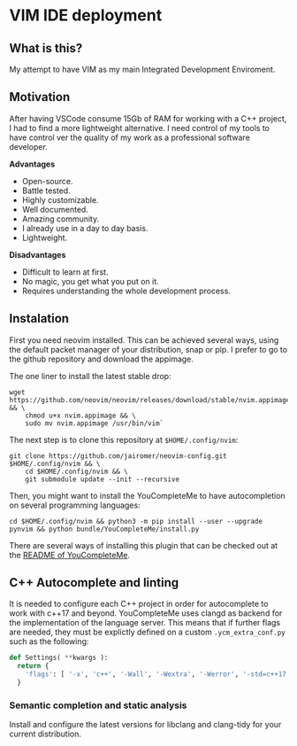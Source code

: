 # VIM IDE deployment

## What is this?

My attempt to have VIM as my main Integrated Development Enviroment.

## Motivation

After having VSCode consume 15Gb of RAM for working with a C++ project, I had to find a more lightweight alternative.
I need control of my tools to have control ver the quality of my work as a professional software developer.

**Advantages**
- Open-source.
- Battle tested.
- Highly customizable.
- Well documented.
- Amazing community.
- I already use in a day to day basis.
- Lightweight.

**Disadvantages**
- Difficult to learn at first.
- No magic, you get what you put on it.
- Requires understanding the whole development process.

## Instalation

First you need neovim installed.
This can be achieved several ways, using the default packet manager of your distribution, snap or pip.
I prefer to go to the github repository and download the appimage.

The one liner to install the latest stable drop:

```
wget https://github.com/neovim/neovim/releases/download/stable/nvim.appimage && \
    chmod u+x nvim.appimage && \
    sudo mv nvim.appimage /usr/bin/vim`
```

The next step is to clone this repository at `$HOME/.config/nvim`:

```
git clone https://github.com/jairomer/neovim-config.git $HOME/.config/nvim && \
    cd $HOME/.config/nvim && \
    git submodule update --init --recursive
```

Then, you might want to install the YouCompleteMe to have autocompletion on several programming languages:

`cd $HOME/.config/nvim && python3 -m pip install --user --upgrade pynvim && python bundle/YouCompleteMe/install.py`

There are several ways of installing this plugin that can be checked out at the [README of YouCompleteMe](https://github.com/ycm-core/YouCompleteMe/tree/ed423e8a1d2a5842a126d33b824ad3b65f85f3ba#readme).


## C++ Autocomplete and linting

It is needed to configure each C++ project in order for autocomplete to work with c++17 and beyond.
YouCompleteMe uses clangd as backend for the implementation of the language server.
This means that if further flags are needed, they must be explictly defined on a custom `.ycm_extra_conf.py` such as the following:

```python
def Settings( **kwargs ):
  return {
    'flags': [ '-x', 'c++', '-Wall', '-Wextra', '-Werror', '-std=c++17' ],
  }
```

### Semantic completion and static analysis

Install and configure the latest versions for libclang and clang-tidy for your current distribution.
